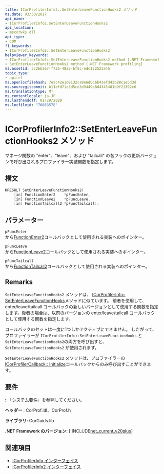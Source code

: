 ```yaml
---
title: ICorProfilerInfo2::SetEnterLeaveFunctionHooks2 メソッド
ms.date: 03/30/2017
api_name:
- ICorProfilerInfo2.SetEnterLeaveFunctionHooks2
api_location:
- mscorwks.dll
api_type:
- COM
f1_keywords:
- ICorProfilerInfo2::SetEnterLeaveFunctionHooks2
helpviewer_keywords:
- ICorProfilerInfo2::SetEnterLeaveFunctionHooks2 method [.NET Framework profiling]
- SetEnterLeaveFunctionHooks2 method [.NET Framework profiling]
ms.assetid: 3c26b3e7-f72b-48a5-bf8c-edc122523a4b
topic_type:
- apiref
ms.openlocfilehash: 7eac42e1d8132ca9e6d6c6b43efd43b88c1e5d3d
ms.sourcegitcommit: b11efd71c3d5ce3d9449c8d4345481b9f21392c6
ms.translationtype: MT
ms.contentlocale: ja-JP
ms.lasthandoff: 01/29/2020
ms.locfileid: "76868578"
---
```

# <a name="icorprofilerinfo2setenterleavefunctionhooks2-method"></a>ICorProfilerInfo2::SetEnterLeaveFunctionHooks2 メソッド
マネージ関数の "enter"、"leave"、および "tailcall" の各フックの更新バージョンで呼び出されるプロファイラー実装関数を指定します。  
  
## <a name="syntax"></a>構文  
  
```cpp  
HRESULT SetEnterLeaveFunctionHooks2(  
    [in] FunctionEnter2    *pFuncEnter,  
    [in] FunctionLeave2    *pFuncLeave,  
    [in] FunctionTailcall2 *pFuncTailcall);  
```  
  
## <a name="parameters"></a>パラメーター  
 `pFuncEnter`  
 から[FunctionEnter2](functionenter2-function.md)コールバックとして使用される実装へのポインター。  
  
 `pFuncLeave`  
 から[FunctionLeave2](functionleave2-function.md)コールバックとして使用される実装へのポインター。  
  
 `pFuncTailcall`  
 から[FunctionTailcall2](functiontailcall2-function.md)コールバックとして使用される実装へのポインター。  
  
## <a name="remarks"></a>Remarks  
 `SetEnterLeaveFunctionHooks2` メソッドは、 [ICorProfilerInfo:: SetEnterLeaveFunctionHooks](icorprofilerinfo-setenterleavefunctionhooks-method.md)メソッドに似ています。 前者を使用して、enter/leave/tailcall コールバックの新しいバージョンとして使用する関数を指定します。後者の場合は、以前のバージョンの enter/leave/tailcall コールバックとして使用する関数を指定します。  
  
 コールバックのセットは一度に1つしかアクティブにできません。 したがって、プロファイラーが `ICorProfilerInfo::SetEnterLeaveFunctionHooks` と `SetEnterLeaveFunctionHooks2`の両方を呼び出すと、`SetEnterLeaveFunctionHooks2` が使用されます。  
  
 `SetEnterLeaveFunctionHooks2` メソッドは、プロファイラーの[ICorProfilerCallback:: Initialize](icorprofilercallback-initialize-method.md)コールバックからのみ呼び出すことができます。  
  
## <a name="requirements"></a>要件  
 **:** 「[システム要件](../../../../docs/framework/get-started/system-requirements.md)」を参照してください。  
  
 **ヘッダー** : CorProf.idl、CorProf.h  
  
 **ライブラリ:** CorGuids.lib  
  
 **.NET Framework のバージョン:** [!INCLUDE[net_current_v20plus](../../../../includes/net-current-v20plus-md.md)]  
  
## <a name="see-also"></a>関連項目

- [ICorProfilerInfo インターフェイス](icorprofilerinfo-interface.md)
- [ICorProfilerInfo2 インターフェイス](icorprofilerinfo2-interface.md)
